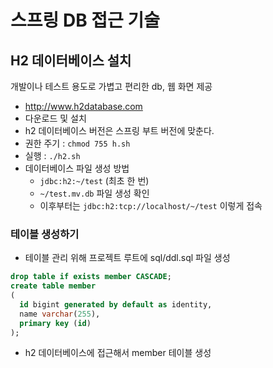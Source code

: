 <h1>스프링 DB 접근 기술</h1>  
  
<h2>H2 데이터베이스 설치</h2>  
  
개발이나 테스트 용도로 가볍고 편리한 db, 웹 화면 제공  
  
- http://www.h2database.com  
- 다운로드 및 설치
- h2 데이터베이스 버전은 스프링 부트 버전에 맞춘다.
- 권한 주기 : `chmod 755 h.sh`
- 실행 : `./h2.sh`
- 데이터베이스 파일 생성 방법
  - `jdbc:h2:~/test` (최초 한 번)
  - `~/test.mv.db` 파일 생성 확인
  - 이후부터는 `jdbc:h2:tcp://localhost/~/test` 이렇게 접속
  
<h3>테이블 생성하기</h3>  
  
- 테이블 관리 위해 프로젝트 루트에 sql/ddl.sql 파일 생성  
  
```sql
drop table if exists member CASCADE;
create table member
(
  id bigint generated by default as identity,
  name varchar(255),
  primary key (id)
);
```  
- h2 데이터베이스에 접근해서 member 테이블 생성  


















